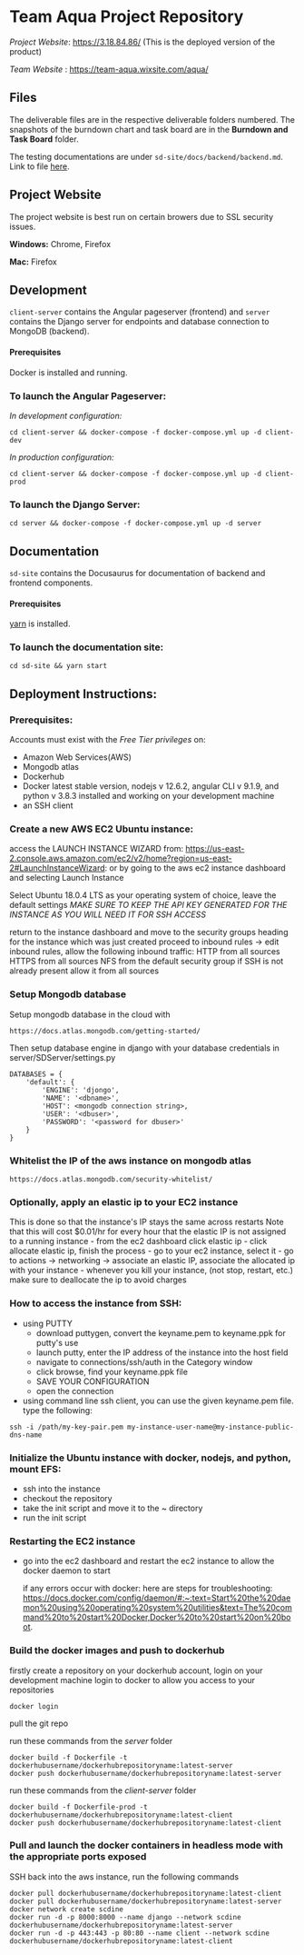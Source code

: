 # Team Aqua Project Repository

  *Project Website*: https://3.18.84.86/ (This is the deployed version of the product)
  
  *Team Website* : https://team-aqua.wixsite.com/aqua/

## Files

The deliverable files are in the respective deliverable folders numbered. The snapshots of the burndown chart and task board are in the **Burndown and Task Board** folder.

The testing documentations are under `sd-site/docs/backend/backend.md`. Link to file [here](https://github.com/CSCC01/team_08-project/blob/master/sd-site/docs/backend/backend.md).


## Project Website

The project website is best run on certain browers due to SSL security issues.

**Windows:** Chrome, Firefox

**Mac:** Firefox

## Development

`client-server` contains the Angular pageserver (frontend) and `server` contains the Django server for endpoints and database connection to MongoDB (backend).

#### Prerequisites
Docker is installed and running.

### To launch the Angular Pageserver:

*In development configuration:*
```
cd client-server && docker-compose -f docker-compose.yml up -d client-dev
```

*In production configuration:*
```
cd client-server && docker-compose -f docker-compose.yml up -d client-prod
```

### To launch the Django Server:
```
cd server && docker-compose -f docker-compose.yml up -d server
```

## Documentation

`sd-site` contains the Docusaurus for documentation of backend and frontend components. 

#### Prerequisites

[yarn](https://classic.yarnpkg.com/en/docs/install/) is installed.

### To launch the documentation site:
```
cd sd-site && yarn start
```

## Deployment Instructions:

### Prerequisites:
Accounts must exist with the _Free Tier privileges_ on:
- Amazon Web Services(AWS)
- Mongodb atlas
- Dockerhub
- Docker latest stable version, nodejs v 12.6.2, angular CLI v 9.1.9, and python v 3.8.3 installed and working on your development machine
- an SSH client

### Create a new AWS EC2 Ubuntu instance:

access the LAUNCH INSTANCE WIZARD from: https://us-east-2.console.aws.amazon.com/ec2/v2/home?region=us-east-2#LaunchInstanceWizard:
or by going to the aws ec2 instance dashboard and selecting Launch Instance

Select Ubuntu 18.0.4 LTS as your operating system of choice, leave the default settings
*MAKE SURE TO KEEP THE API KEY GENERATED FOR THE INSTANCE AS YOU WILL NEED IT FOR SSH ACCESS*

return to the instance dashboard and move to the security groups heading for the instance which was just created
proceed to inbound rules -> edit inbound rules, allow the following inbound traffic:
HTTP from all sources
HTTPS from all sources
NFS from the default security group
if SSH is not already present allow it from all sources

### Setup Mongodb database
Setup mongodb database in the cloud with
```
https://docs.atlas.mongodb.com/getting-started/

```
Then setup database engine in django with your database credentials in server/SDServer/settings.py
```
DATABASES = {
    'default': {
        'ENGINE': 'djongo',
        'NAME': '<dbname>',
        'HOST': <mongodb connection string>,
        'USER': '<dbuser>',
        'PASSWORD': '<password for dbuser>'
    }
}
```


### Whitelist the IP of the aws instance on mongodb atlas
    https://docs.atlas.mongodb.com/security-whitelist/

### Optionally, apply an elastic ip to your EC2 instance
This is done so that the instance's IP stays the same across restarts
Note that this will cost $0.01/hr for every hour that the elastic IP is not assigned to a running instance
    - from the ec2 dashboard click elastic ip
    - click allocate elastic ip, finish the process
    - go to your ec2 instance, select it
    - go to actions -> networking -> associate an elastic IP, associate the allocated ip with your instance
    - whenever you kill your instance, (not stop, restart, etc.) make sure to deallocate the ip to avoid charges

### How to access the instance from SSH:
* using PUTTY
    - download puttygen, convert the keyname.pem to keyname.ppk for putty's use
    - launch putty, enter the IP address of the instance into the host field
    - navigate to connections/ssh/auth in the Category window
    - click browse, find your keyname.ppk file
    - SAVE YOUR CONFIGURATION
    - open the connection
* using command line ssh client, you can use the given keyname.pem file. type the following:
```
ssh -i /path/my-key-pair.pem my-instance-user-name@my-instance-public-dns-name
```

### Initialize the Ubuntu instance with docker, nodejs, and python, mount EFS:
- ssh into the instance
- checkout the repository
- take the init script and move it to the ~ directory
- run the init script



### Restarting the EC2 instance
- go into the ec2 dashboard and restart the ec2 instance to allow the docker daemon to start

    if any errors occur with docker: here are steps for troubleshooting:
    https://docs.docker.com/config/daemon/#:~:text=Start%20the%20daemon%20using%20operating%20system%20utilities&text=The%20command%20to%20start%20Docker,Docker%20to%20start%20on%20boot.

### Build the docker images and push to dockerhub
firstly create a repository on your dockerhub account, 
login on your development machine login to docker to allow you access to your repositories
```
docker login
```

pull the git repo

run these commands from the _server_ folder
```
docker build -f Dockerfile -t dockerhubusername/dockerhubrepositoryname:latest-server
docker push dockerhubusername/dockerhubrepositoryname:latest-server
```

run these commands from the _client-server_ folder
```
docker build -f Dockerfile-prod -t dockerhubusername/dockerhubrepositoryname:latest-client
docker push dockerhubusername/dockerhubrepositoryname:latest-client
```

### Pull and launch the docker containers in headless mode with the appropriate ports exposed
SSH back into the aws instance, run the following commands
```
docker pull dockerhubusername/dockerhubrepositoryname:latest-client
docker pull dockerhubusername/dockerhubrepositoryname:latest-server
docker network create scdine
docker run -d -p 8000:8000 --name django --network scdine dockerhubusername/dockerhubrepositoryname:latest-server
docker run -d -p 443:443 -p 80:80 --name client --network scdine dockerhubusername/dockerhubrepositoryname:latest-client
```